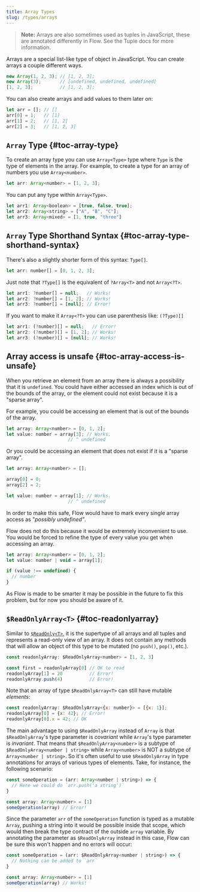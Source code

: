 ```yaml
---
title: Array Types
slug: /types/arrays
---
```


> **Note:** Arrays are also sometimes used as tuples in JavaScript, these are
> annotated differently in Flow. See the Tuple docs for more information.

Arrays are a special list-like type of object in JavaScript. You can create
arrays a couple different ways.

```js
new Array(1, 2, 3); // [1, 2, 3];
new Array(3);       // [undefined, undefined, undefined]
[1, 2, 3];          // [1, 2, 3];
```

You can also create arrays and add values to them later on:

```js flow-check
let arr = []; // []
arr[0] = 1;   // [1]
arr[1] = 2;   // [1, 2]
arr[2] = 3;   // [1, 2, 3]
```

## `Array` Type {#toc-array-type}

To create an array type you can use `Array<Type>` type where `Type` is the type
of elements in the array. For example, to create a type for an array of numbers
you use `Array<number>`.

```js flow-check
let arr: Array<number> = [1, 2, 3];
```

You can put any type within `Array<Type>`.

```js flow-check
let arr1: Array<boolean> = [true, false, true];
let arr2: Array<string> = ["A", "B", "C"];
let arr3: Array<mixed> = [1, true, "three"]
```

## `Array` Type Shorthand Syntax {#toc-array-type-shorthand-syntax}

There's also a slightly shorter form of this syntax: `Type[]`.

```js flow-check
let arr: number[] = [0, 1, 2, 3];
```

Just note that `?Type[]` is the equivalent of `?Array<T>` and not `Array<?T>`.

```js flow-check
let arr1: ?number[] = null;   // Works!
let arr2: ?number[] = [1, 2]; // Works!
let arr3: ?number[] = [null]; // Error!
```

If you want to make it `Array<?T>` you can use parenthesis like: `(?Type)[]`

```js flow-check
let arr1: (?number)[] = null;   // Error!
let arr2: (?number)[] = [1, 2]; // Works!
let arr3: (?number)[] = [null]; // Works!
```

## Array access is unsafe {#toc-array-access-is-unsafe}

When you retrieve an element from an array there is always a possibility that
it is `undefined`. You could have either accessed an index which is out of the
bounds of the array, or the element could not exist because it is a "sparse
array".

For example, you could be accessing an element that is out of the bounds of the
array.

```js flow-check
let array: Array<number> = [0, 1, 2];
let value: number = array[3]; // Works.
                       // ^ undefined
```

Or you could be accessing an element that does not exist if it is a "sparse
array".

```js flow-check
let array: Array<number> = [];

array[0] = 0;
array[2] = 2;

let value: number = array[1]; // Works.
                       // ^ undefined
```

In order to make this safe, Flow would have to mark every single array access
as "*possibly undefined"*.

Flow does not do this because it would be extremely inconvenient to use. You
would be forced to refine the type of every value you get when accessing an
array.

```js flow-check
let array: Array<number> = [0, 1, 2];
let value: number | void = array[1];

if (value !== undefined) {
  // number
}
```

As Flow is made to be smarter it may be possible in the future to fix this
problem, but for now you should be aware of it.

## `$ReadOnlyArray<T>` {#toc-readonlyarray}

Similar to [`$ReadOnly<T>`](../utilities/#toc-readonly), it is the supertype
of all arrays and all tuples and represents a read-only view of an array. It does
not contain any methods that will allow an object of this type to be mutated
(no `push()`, `pop()`, etc.).

```js flow-check
const readonlyArray: $ReadOnlyArray<number> = [1, 2, 3]

const first = readonlyArray[0] // OK to read
readonlyArray[1] = 20          // Error!
readonlyArray.push(4)          // Error!
```

Note that an array of type `$ReadOnlyArray<T>` can still have mutable _elements_:

```js flow-check
const readonlyArray: $ReadOnlyArray<{x: number}> = [{x: 1}];
readonlyArray[0] = {x: 42}; // Error!
readonlyArray[0].x = 42; // OK
```

The main advantage to using `$ReadOnlyArray` instead of `Array` is that `$ReadOnlyArray`'s
type parameter is *covariant* while `Array`'s type parameter is *invariant*. That means that
`$ReadOnlyArray<number>` is a subtype of `$ReadOnlyArray<number | string>` while
`Array<number>` is NOT a subtype of `Array<number | string>`. So it's often useful to use
`$ReadOnlyArray` in type annotations for arrays of various types of elements.
Take, for instance, the following scenario:

```js flow-check
const someOperation = (arr: Array<number | string>) => {
  // Here we could do `arr.push('a string')`
}

const array: Array<number> = [1]
someOperation(array) // Error!
```

Since the parameter `arr` of the `someOperation` function is typed as a mutable
`Array`, pushing a string into it would be possible inside that scope, which
would then break the type contract of the outside `array` variable. By
annotating the parameter as `$ReadOnlyArray` instead in this case, Flow can be
sure this won't happen and no errors will occur:

```js flow-check
const someOperation = (arr: $ReadOnlyArray<number | string>) => {
  // Nothing can be added to `arr`
}

const array: Array<number> = [1]
someOperation(array) // Works!
```
